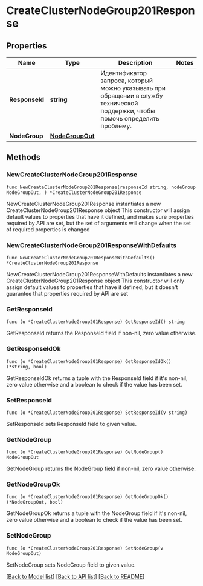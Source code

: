 # CreateClusterNodeGroup201Response

## Properties

Name | Type | Description | Notes
------------ | ------------- | ------------- | -------------
**ResponseId** | **string** | Идентификатор запроса, который можно указывать при обращении в службу технической поддержки, чтобы помочь определить проблему. | 
**NodeGroup** | [**NodeGroupOut**](NodeGroupOut.md) |  | 

## Methods

### NewCreateClusterNodeGroup201Response

`func NewCreateClusterNodeGroup201Response(responseId string, nodeGroup NodeGroupOut, ) *CreateClusterNodeGroup201Response`

NewCreateClusterNodeGroup201Response instantiates a new CreateClusterNodeGroup201Response object
This constructor will assign default values to properties that have it defined,
and makes sure properties required by API are set, but the set of arguments
will change when the set of required properties is changed

### NewCreateClusterNodeGroup201ResponseWithDefaults

`func NewCreateClusterNodeGroup201ResponseWithDefaults() *CreateClusterNodeGroup201Response`

NewCreateClusterNodeGroup201ResponseWithDefaults instantiates a new CreateClusterNodeGroup201Response object
This constructor will only assign default values to properties that have it defined,
but it doesn't guarantee that properties required by API are set

### GetResponseId

`func (o *CreateClusterNodeGroup201Response) GetResponseId() string`

GetResponseId returns the ResponseId field if non-nil, zero value otherwise.

### GetResponseIdOk

`func (o *CreateClusterNodeGroup201Response) GetResponseIdOk() (*string, bool)`

GetResponseIdOk returns a tuple with the ResponseId field if it's non-nil, zero value otherwise
and a boolean to check if the value has been set.

### SetResponseId

`func (o *CreateClusterNodeGroup201Response) SetResponseId(v string)`

SetResponseId sets ResponseId field to given value.


### GetNodeGroup

`func (o *CreateClusterNodeGroup201Response) GetNodeGroup() NodeGroupOut`

GetNodeGroup returns the NodeGroup field if non-nil, zero value otherwise.

### GetNodeGroupOk

`func (o *CreateClusterNodeGroup201Response) GetNodeGroupOk() (*NodeGroupOut, bool)`

GetNodeGroupOk returns a tuple with the NodeGroup field if it's non-nil, zero value otherwise
and a boolean to check if the value has been set.

### SetNodeGroup

`func (o *CreateClusterNodeGroup201Response) SetNodeGroup(v NodeGroupOut)`

SetNodeGroup sets NodeGroup field to given value.



[[Back to Model list]](../README.md#documentation-for-models) [[Back to API list]](../README.md#documentation-for-api-endpoints) [[Back to README]](../README.md)


